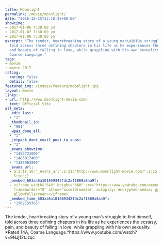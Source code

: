 ```yaml
---
title: Moonlight
permalink: /movie/moonlight/
date: "2016-12-15T23:50:48+00:00"
showtime:
- 2017-01-06 7:30:00 pm
- 2017-01-07 7:30:00 pm
- 2017-01-08 7:30:00 pm
excerpt: "The tender, heartbreaking story of a young man\u2019s struggle to find himself,
  told across three defining chapters in his life as he experiences the ecstasy, pain,
  and beauty of falling in love, while grappling with his own sexuality. Rated 14A,
  Coarse Language."
tags:
- movie
- movie-2017
rating:
  rating: false
  detail: false
featured_img: /images/feature/moonlight.jpg
layout: movie
links:
- url: http://www.moonlight-movie.com/
  text: Official Site
all_meta:
  _edit_last:
  - "1"
  _thumbnail_id:
  - "901"
  _wpas_done_all:
  - "1"
  _jetpack_dont_email_post_to_subs:
  - "1"
  _evans_showtime:
  - "1483731000"
  - "1483817400"
  - "1483903800"
  _evans_url:
  - a:2:{s:10:"_evans_url";s:31:"http://www.moonlight-movie.com/";s:15:"_evans_url_name";s:13:"Official
    Site";}
  _oembed_603aa6a101869342fdc2af1869a8aa9f:
  - <iframe width="640" height="360" src="https://www.youtube.com/embed/9NJj12tJzqc?feature=oembed"
    frameborder="0" allow="accelerometer; autoplay; encrypted-media; gyroscope; picture-in-picture"
    allowfullscreen></iframe>
  _oembed_time_603aa6a101869342fdc2af1869a8aa9f:
  - "1562159785"
---
```


<div class="overview" dir="auto">The tender, heartbreaking story of a young man’s struggle to find himself, told across three defining chapters in his life as he experiences the ecstasy, pain, and beauty of falling in love, while grappling with his own sexuality. *Rated 14A, Coarse Language.*https://www.youtube.com/watch?v=9NJj12tJzqc </div>